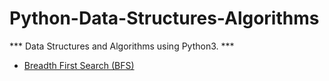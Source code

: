 # Python-Data-Structures-Algorithms

*** Data Structures and Algorithms using Python3. ***

- [Breadth First Search (BFS)](https://github.com/jitendrabhamare/Python-Data-Structures-Algorithms/blob/master/BFS.py)
